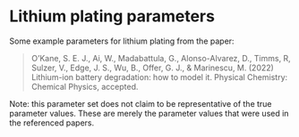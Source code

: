 # Lithium plating parameters

Some example parameters for lithium plating from the paper:

> O’Kane, S. E. J., Ai, W., Madabattula, G., Alonso-Alvarez, D., Timms, R, Sulzer, V., Edge, J. S., Wu, B., Offer, G. J., & Marinescu, M. (2022) Lithium-ion battery degradation: how to model it. Physical Chemistry: Chemical Physics, accepted.

Note: this parameter set does not claim to be representative of the true parameter values. These are merely the parameter values that were used in the referenced papers.
